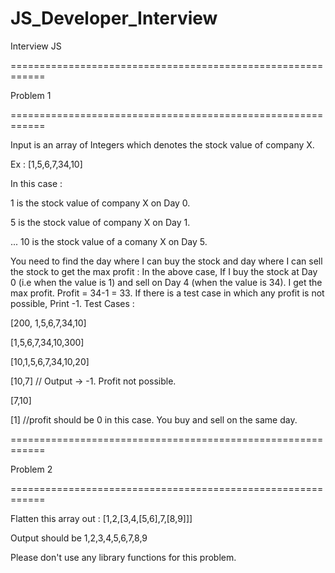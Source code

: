 # JS_Developer_Interview
Interview JS

============================================================

Problem 1

============================================================


Input is an array of Integers which denotes the stock value of company X.

Ex : [1,5,6,7,34,10]

In this case :

1 is the stock value of company X on Day 0.

5 is the stock value of company X on Day 1.

...
10 is the stock value of a comany X on Day 5.

You need to find the day where I can buy the stock and day where I can sell the stock to get the max profit :
In the above case, If I buy the stock at Day 0 (i.e when the value is 1) and sell on Day 4 (when the value is 34). I get the max profit. Profit = 34-1 = 33.
If there is a test case in which any profit is not possible, Print -1.
Test Cases :

[200, 1,5,6,7,34,10]

[1,5,6,7,34,10,300]

[10,1,5,6,7,34,10,20]

[10,7] // Output -> -1. Profit not possible.

[7,10]

[1] //profit should be 0 in this case. You buy and sell on the same day.

============================================================

Problem 2

============================================================

Flatten this array out : [1,2,[3,4,[5,6],7,[8,9]]]

Output should be 1,2,3,4,5,6,7,8,9

Please don't use any library functions for this problem.


